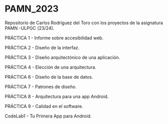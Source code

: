 # PAMN_2023
Repositorio de Carlos Rodríguez del Toro con los proyectos de la asignatura PAMN -ULPGC (23/24).

PRÁCTICA 1 - Informe sobre accesibilidad web.


PRÁCTICA 2 - Diseño de la interfaz.


PRÁCTICA 3 - Diseño arquitectónico de una aplicación.


PRÁCTICA 4 - Elección de una arquitectura.


PRÁCTICA 6 - Diseño de la base de datos.


PRÁCTICA 7 - Patrones de diseño.


PRÁCTICA 8 - Arquitectura para una app Android.


PRÁCTICA 9 - Calidad en el software.



CodeLab1 - Tu Primera App para Android.

